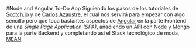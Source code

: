 #Node and Angular To-Do App
Siguiendo los pasos de los tutoriales de [Scotch.io](https://scotch.io/courses/node-and-angular-to-do-app) y de [Carlos Azaustre](https://carlosazaustre.es/blog/tutorial-ejemplo-de-aplicacion-web-con-angular-js-y-api-rest-con-node/), el cual nos servirá para empezar con algo sencillo pero que toca bastantes aspectos de [Angular](https://angularjs.org/) en la parte Frontend de una *Single Page Application (SPA)*, añadiendo un API con [Node](https://nodejs.org/) y [Mongo](https://www.mongodb.org/) para la parte Backend y completando así el Stack tecnológico de moda, [MEAN](http://mean.io/#!/).